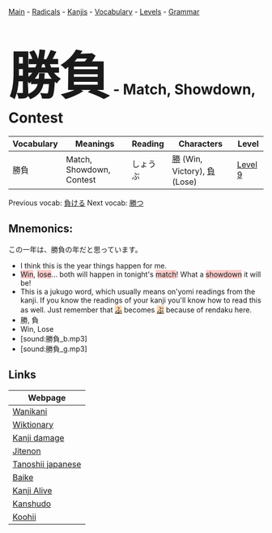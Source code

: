 <style> bigfont {font-size: 100px}</style>
[Main](../README.md) -
[Radicals](../radicals.md) -
[Kanjis](../kanjis.md) -
[Vocabulary](../vocabulary.md) -
[Levels](../levels.md) -
[Grammar](../grammar.md)
# <bigfont> 勝負</bigfont> - Match, Showdown, Contest 

| Vocabulary | Meanings | Reading | Characters | Level |
| --- | --- | --- | --- | --- |
| 勝負 | Match, Showdown, Contest | しょうぶ |  [勝](../kanjis/勝.md) (Win, Victory), [負](../kanjis/負.md) (Lose) | [Level 9](../levels/wk_level9.md) |

Previous vocab: [負ける](負ける.md) Next vocab: [勝つ](勝つ.md) 

## Mnemonics:
この一年は、勝負の年だと思っています。
* I think this is the year things happen for me.
* <span style="background-color:#ffcccb"> Win</span>, <span style="background-color:#ffcccb"> lose</span>... both will happen in tonight's <span style="background-color:#ffcccb"> match</span>! What a <span style="background-color:#ffcccb"> showdown</span> it will be!
* This is a jukugo word, which usually means on'yomi readings from the kanji. If you know the readings of your kanji you'll know how to read this as well. Just remember that <span style="background-color:#fed8b1"> [ふ](https://jisho.org/search/ふ)</span> becomes <span style="background-color:#fed8b1"> [ぶ](https://jisho.org/search/ぶ)</span> because of rendaku here.
* 勝, 負
* Win, Lose
* [sound:勝負_b.mp3]
* [sound:勝負_g.mp3]


## Links 

| Webpage |
| --- |
| [Wanikani          ](https://www.wanikani.com/kanji/勝負) |
| [Wiktionary        ](https://en.wiktionary.org/wiki/勝負) |
| [Kanji damage      ](http://www.kanjidamage.com/kanji/search?utf8=✓&q=勝負) |
| [Jitenon           ](https://jitenon.com/kanji/勝負) |
| [Tanoshii japanese ](https://www.tanoshiijapanese.com/dictionary/kanji.cfm?k=勝負) |
| [Baike             ](https://baike.baidu.com/item/勝負) |
| [Kanji Alive       ](https://app.kanjialive.com/勝負) |
| [Kanshudo          ](https://www.kanshudo.com/searchmn?q=勝負) |
| [Koohii            ](https://kanji.koohii.com/study/kanji/勝負) |
